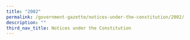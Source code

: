 ```yaml
---
title: "2002"
permalink: /government-gazette/notices-under-the-constitution/2002/
description: ""
third_nav_title: Notices under the Constitution
---
```

